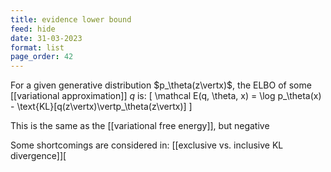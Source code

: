 ```yaml
---
title: evidence lower bound
feed: hide
date: 31-03-2023
format: list
page_order: 42
---
```



For a given generative distribution $p_\theta(z\vertx)$, the ELBO of some [[variational approximation]] $q$ is:
\[
	\mathcal E(q, \theta, x) = \log p_\theta(x) - \text{KL}[q(z\vertx)\\vertp_\theta(z\vertx)]
\]

This is the same as the [[variational free energy]], but negative

Some shortcomings are considered in: [[exclusive vs. inclusive KL divergence]]\[